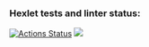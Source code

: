 ### Hexlet tests and linter status:
[![Actions Status](https://github.com/AlekRing/frontend-project-lvl2/workflows/hexlet-check/badge.svg)](https://github.com/AlekRing/frontend-project-lvl2/actions)
<a href="https://codeclimate.com/github/AlekRing/frontend-project-lvl2/maintainability"><img src="https://api.codeclimate.com/v1/badges/d480b9a9e76a7b04f74a/maintainability" /></a>
